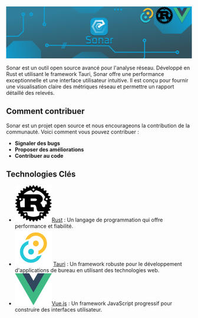 ![Sonar Team Banner](https://github.com/Sonar-team/.github/blob/main/profile/Frame%201(3).png)

Sonar est un outil open source avancé pour l'analyse réseau. Développé en Rust et utilisant le framework Tauri, Sonar offre une performance exceptionnelle et une interface utilisateur intuitive. Il est conçu pour fournir une visualisation claire des métriques réseau et permettre un rapport détaillé des relevés.

## Comment contribuer

Sonar est un projet open source et nous encourageons la contribution de la communauté. Voici comment vous pouvez contribuer :
- **Signaler des bugs**
- **Proposer des améliorations**
- **Contribuer au code**

## Technologies Clés

- ![Logo Rust](https://github.com/Sonar-team/.github/blob/main/profile/image%203.png)[Rust](https://www.rust-lang.org/fr) : Un langage de programmation qui offre performance et fiabilité.
- ![Logo Tauri](https://github.com/Sonar-team/.github/blob/main/profile/image%2010.png)
 [Tauri](https://tauri.app/) : Un framework robuste pour le développement d'applications de bureau en utilisant des technologies web.
- ![Logo Vue](https://github.com/Sonar-team/.github/blob/main/profile/image%209.png)[Vue.js](https://vuejs.org/) : Un framework JavaScript progressif pour construire des interfaces utilisateur.

